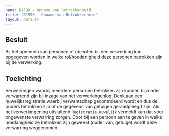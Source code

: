 ```yaml
---
name: B1598 - Opname van Betrokkenheid
title: "B1598 - Opname van Betrokkenheid"
layout: default
---
```

## Besluit
Bij het opnemen van personen of objecten bij een verwerking kan opgegeven worden in welke rol/hoedanigheid deze personen betrokken zijn bij de verwerking.

## Toelichting
Verwerkingen waarbij meerdere personen betrokken zijn kunnen bijzonder verwarrend zijn bij inzage van het verwerkingenlog. Denk aan een huwelijksregistratie waarbij verwantschap gecontroleerd wordt en dus de ouders betrokken zijn of de gegevens van getuigen geraadpleegd zijn. Als het verwerkingenlog uitsluitend `Registratie Huwelijk` vermeldt kan dat voor ongewenste verwarring zorgen. Door bij een persoon aan te geven in welke hoedanigheid ze betrokken zijn geweest (ouder van, getuige) wordt deze verwarring weggenomen.
